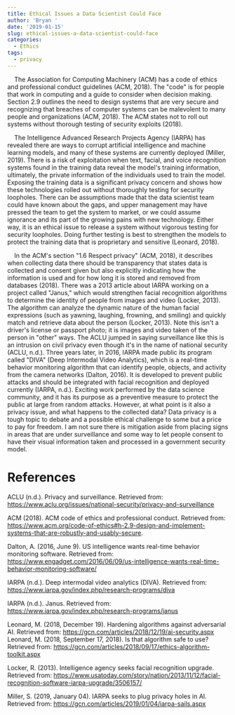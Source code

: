 ```yaml
---
title: Ethical Issues a Data Scientist Could Face
author: 'Bryan '
date: '2019-01-15'
slug: ethical-issues-a-data-scientist-could-face
categories:
  - Ethics
tags:
  - privacy
---
```


&nbsp;&nbsp;&nbsp;&nbsp;The Association for Computing Machinery (ACM) has a code of ethics and professional conduct guidelines (ACM, 2018). The "code" is for people that work in computing and a guide to consider when decision making. Section 2.9 outlines the need to design systems that are very secure and recognizing that breaches of computer systems can be malevolent to many people and organizations (ACM, 2018). The ACM states not to roll out systems without thorough testing of security exploits (2018).

&nbsp;&nbsp;&nbsp;&nbsp;The Intelligence Advanced Research Projects Agency (IARPA) has revealed there are ways to corrupt artificial intelligence and machine learning models, and many of these systems are currently deployed (Miller, 2019). There is a risk of exploitation when text, facial, and voice recognition systems found in the training data reveal the model's training information, ultimately, the private information of the individuals used to train the model. Exposing the training data is a significant privacy concern and shows how these technologies rolled out without thoroughly testing for security loopholes. There can be assumptions made that the data scientist team could have known about the gaps, and upper management may have pressed the team to get the system to market, or we could assume ignorance and its part of the growing pains with new technology. Either way, it is an ethical issue to release a system without vigorous testing for security loopholes. Doing further testing is best to strengthen the models to protect the training data that is proprietary and sensitive (Leonard, 2018). 

&nbsp;&nbsp;&nbsp;&nbsp;In the ACM's section "1.6 Respect privacy" (ACM, 2018), it describes when collecting data there should be transparency that states data is collected and consent given but also explicitly indicating how the information is used and for how long it is stored and removed from databases (2018).  There was a 2013 article about IARPA working on a project called "Janus," which would strengthen facial recognition algorithms to determine the identity of people from images and video (Locker, 2013). The algorithm can analyze the dynamic nature of the human facial expressions (such as yawning, laughing, frowning, and smiling) and quickly match and retrieve data about the person (Locker, 2013). Note this isn't a driver's license or passport photo; it is images and video taken of the person in "other" ways. The ACLU jumped in saying surveillance like this is an intrusion on civil privacy even though it's in the name of national security (ACLU, n.d.). Three years later, in 2016, IARPA made public its program called "DIVA" (Deep Intermodal Video Analytics), which is a real-time behavior monitoring algorithm that can identify people, objects, and activity from the camera networks (Dalton, 2016). It is developed to prevent public attacks and should be integrated with facial recognition and deployed currently (IARPA, n.d.). Exciting work performed by the data science community, and it has its purpose as a preventive measure to protect the public at large from random attacks. However, at what point is it also a privacy issue, and what happens to the collected data? Data privacy is a tough topic to debate and a possible ethical challenge to some but a price to pay for freedom. I am not sure there is mitigation aside from placing signs in areas that are under surveillance and some way to let people consent to have their visual information taken and processed in a government security model. 

# References

ACLU (n.d.). Privacy and surveillance. Retrieved from: https://www.aclu.org/issues/national-security/privacy-and-surveillance

ACM (2018). ACM code of ethics and professional conduct. Retrieved from: https://www.acm.org/code-of-ethics#h-2.9-design-and-implement-systems-that-are-robustly-and-usably-secure.

Dalton, A. (2016, June 9). US intelligence wants real-time behavior monitoring software. Retrieved from: https://www.engadget.com/2016/06/09/us-intelligence-wants-real-time-behavior-monitoring-software/

IARPA (n.d.). Deep intermodal video analytics (DIVA). Retrieved from: https://www.iarpa.gov/index.php/research-programs/diva

IARPA (n.d.). Janus. Retrieved from: https://www.iarpa.gov/index.php/research-programs/janus

Leonard, M. (2018, December 19). Hardening algorithms against adversarial AI. Retrieved from: https://gcn.com/articles/2018/12/19/ai-security.aspx
Leonard, M. (2018, September 17, 2018). Is that algorithm safe to use? Retrieved from: https://gcn.com/articles/2018/09/17/ethics-algorithm-toolkit.aspx

Locker, R. (2013). Intelligence agency seeks facial recognition upgrade. Retrieved from: https://www.usatoday.com/story/nation/2013/11/12/facial-recognition-software-iarpa-upgrade/3506157/

Miller, S. (2019, January 04). IARPA seeks to plug privacy holes in AI. Retrieved from: https://gcn.com/articles/2019/01/04/iarpa-sails.aspx
